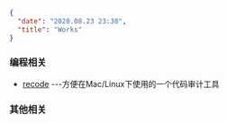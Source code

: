 ```json
{
  "date": "2020.08.23 23:30",
  "title": "Works"
}
```



### 编程相关

- [recode](https://github.com/suanve/recode) ---方便在Mac/Linux下使用的一个代码审计工具
### 其他相关

